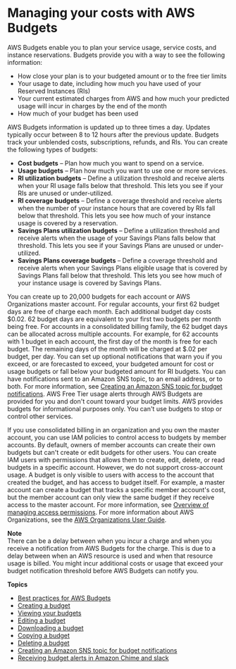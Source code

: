 # Managing your costs with AWS Budgets<a name="budgets-managing-costs"></a>

AWS Budgets enable you to plan your service usage, service costs, and instance reservations\. Budgets provide you with a way to see the following information:
+ How close your plan is to your budgeted amount or to the free tier limits
+ Your usage to date, including how much you have used of your Reserved Instances \(RIs\)
+ Your current estimated charges from AWS and how much your predicted usage will incur in charges by the end of the month
+ How much of your budget has been used

AWS Budgets information is updated up to three times a day\. Updates typically occur between 8 to 12 hours after the previous update\. Budgets track your unblended costs, subscriptions, refunds, and RIs\. You can create the following types of budgets:
+ **Cost budgets** – Plan how much you want to spend on a service\.
+ **Usage budgets** – Plan how much you want to use one or more services\.
+ **RI utilization budgets** – Define a utilization threshold and receive alerts when your RI usage falls below that threshold\. This lets you see if your RIs are unused or under\-utilized\.
+ **RI coverage budgets** – Define a coverage threshold and receive alerts when the number of your instance hours that are covered by RIs fall below that threshold\. This lets you see how much of your instance usage is covered by a reservation\.
+ **Savings Plans utilization budgets** – Define a utilization threshold and receive alerts when the usage of your Savings Plans falls below that threshold\. This lets you see if your Savings Plans are unused or under\-utilized\.
+ **Savings Plans coverage budgets** – Define a coverage threshold and receive alerts when your Savings Plans eligible usage that is covered by Savings Plans fall below that threshold\. This lets you see how much of your instance usage is covered by Savings Plans\.

You can create up to 20,000 budgets for each account or AWS Organizations master account\. For regular accounts, your first 62 budget days are free of charge each month\. Each additional budget day costs $0\.02\. 62 budget days are equivalent to your first two budgets per month being free\. For accounts in a consolidated billing family, the 62 budget days can be allocated across multiple accounts\. For example, for 62 accounts with 1 budget in each account, the first day of the month is free for each budget\. The remaining days of the month will be charged at $\.02 per budget, per day\. You can set up optional notifications that warn you if you exceed, or are forecasted to exceed, your budgeted amount for cost or usage budgets or fall below your budgeted amount for RI budgets\. You can have notifications sent to an Amazon SNS topic, to an email address, or to both\. For more information, see [Creating an Amazon SNS topic for budget notifications](budgets-sns-policy.md)\. AWS Free Tier usage alerts through AWS Budgets are provided for you and don't count toward your budget limits\. AWS provides budgets for informational purposes only\. You can't use budgets to stop or control other services\.

If you use consolidated billing in an organization and you own the master account, you can use IAM policies to control access to budgets by member accounts\. By default, owners of member accounts can create their own budgets but can't create or edit budgets for other users\. You can create IAM users with permissions that allows them to create, edit, delete, or read budgets in a specific account\. However, we do not support cross\-account usage\. A budget is only visible to users with access to the account that created the budget, and has access to budget itself\. For example, a master account can create a budget that tracks a specific member account's cost, but the member account can only view the same budget if they receive access to the master account\. For more information, see [Overview of managing access permissions](control-access-billing.md)\. For more information about AWS Organizations, see the [AWS Organizations User Guide](https://docs.aws.amazon.com/organizations/latest/userguide/)\.

**Note**  
There can be a delay between when you incur a charge and when you receive a notification from AWS Budgets for the charge\. This is due to a delay between when an AWS resource is used and when that resource usage is billed\. You might incur additional costs or usage that exceed your budget notification threshold before AWS Budgets can notify you\.

**Topics**
+ [Best practices for AWS Budgets](budgets-best-practices.md)
+ [Creating a budget](budgets-create.md)
+ [Viewing your budgets](budgets-view.md)
+ [Editing a budget](budgets-edit.md)
+ [Downloading a budget](budgets-export.md)
+ [Copying a budget](budgets-copy.md)
+ [Deleting a budget](budgets-delete.md)
+ [Creating an Amazon SNS topic for budget notifications](budgets-sns-policy.md)
+ [Receiving budget alerts in Amazon Chime and slack](sns-alert-chime.md)